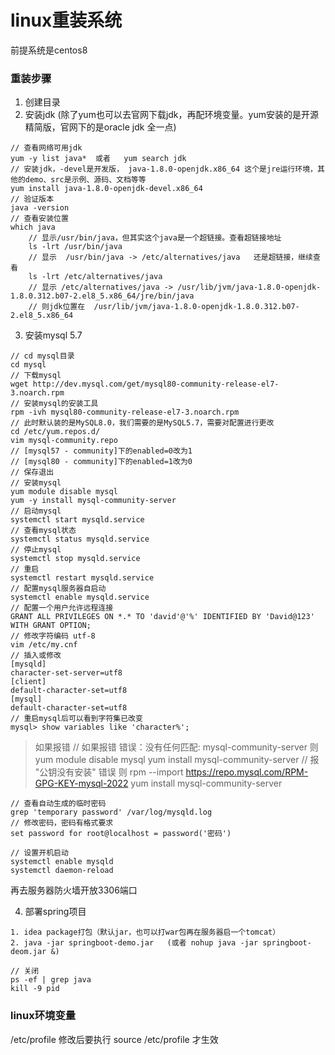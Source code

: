 # linux重装系统
前提系统是centos8


### 重装步骤
1. 创建目录
2. 安装jdk (除了yum也可以去官网下载jdk，再配环境变量。yum安装的是开源精简版，官网下的是oracle jdk 全一点)
```
// 查看网络可用jdk
yum -y list java*  或者   yum search jdk
// 安装jdk，-devel是开发版， java-1.8.0-openjdk.x86_64 这个是jre运行环境，其他的demo、src是示例、源码、文档等等
yum install java-1.8.0-openjdk-devel.x86_64
// 验证版本
java -version
// 查看安装位置 
which java  
    // 显示/usr/bin/java，但其实这个java是一个超链接。查看超链接地址
    ls -lrt /usr/bin/java
    // 显示  /usr/bin/java -> /etc/alternatives/java   还是超链接，继续查看
    ls -lrt /etc/alternatives/java
    // 显示 /etc/alternatives/java -> /usr/lib/jvm/java-1.8.0-openjdk-1.8.0.312.b07-2.el8_5.x86_64/jre/bin/java
    // 则jdk位置在  /usr/lib/jvm/java-1.8.0-openjdk-1.8.0.312.b07-2.el8_5.x86_64
```
3. 安装mysql 5.7
```
// cd mysql目录
cd mysql
// 下载mysql
wget http://dev.mysql.com/get/mysql80-community-release-el7-3.noarch.rpm
// 安装mysql的安装工具
rpm -ivh mysql80-community-release-el7-3.noarch.rpm
// 此时默认装的是MySQL8.0，我们需要的是MySQL5.7，需要对配置进行更改
cd /etc/yum.repos.d/
vim mysql-community.repo
// [mysql57 - community]下的enabled=0改为1
// [mysql80 - community]下的enabled=1改为0
// 保存退出
// 安装mysql
yum module disable mysql
yum -y install mysql-community-server
// 启动mysql
systemctl start mysqld.service
// 查看mysql状态
systemctl status mysqld.service
// 停止mysql
systemctl stop mysqld.service
// 重启
systemctl restart mysqld.service
// 配置mysql服务器自启动
systemctl enable mysqld.service
// 配置一个用户允许远程连接
GRANT ALL PRIVILEGES ON *.* TO 'david'@'%' IDENTIFIED BY 'David@123' WITH GRANT OPTION;
// 修改字符编码 utf-8
vim /etc/my.cnf
// 插入或修改
[mysqld]
character-set-server=utf8
[client]
default-character-set=utf8
[mysql]
default-character-set=utf8
// 重启mysql后可以看到字符集已改变
mysql> show variables like 'character%';
```
> 如果报错
// 如果报错  错误：没有任何匹配: mysql-community-server 则
yum module disable mysql
yum install mysql-community-server
// 报 "公钥没有安装" 错误  则
rpm --import https://repo.mysql.com/RPM-GPG-KEY-mysql-2022
yum install mysql-community-server

```
// 查看自动生成的临时密码
grep 'temporary password' /var/log/mysqld.log
// 修改密码，密码有格式要求
set password for root@localhost = password('密码')

// 设置开机启动
systemctl enable mysqld
systemctl daemon-reload

```

再去服务器防火墙开放3306端口

4. 部署spring项目
```
1. idea package打包（默认jar，也可以打war包再在服务器启一个tomcat）
2. java -jar springboot-demo.jar   (或者 nohup java -jar springboot-deom.jar &)

// 关闭
ps -ef | grep java
kill -9 pid
```

### linux环境变量
/etc/profile
修改后要执行 source /etc/profile 才生效